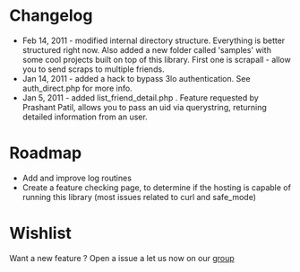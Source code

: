 # Changelog #

  * Feb 14, 2011 - modified internal directory structure. Everything is better structured right now. Also added a new folder called 'samples' with some cool projects built on top of this library. First one is scrapall - allow you to send scraps to multiple friends.
  * Jan 14, 2011 - added a hack to bypass 3lo authentication. See auth\_direct.php for more info.
  * Jan 5, 2011 - added list\_friend\_detail.php . Feature requested by Prashant Patil, allows you to pass an uid via querystring, returning detailed information from an user.


# Roadmap #

  * Add and improve log routines
  * Create a feature checking page, to determine if the hosting is capable of running this library (most issues related to curl and safe\_mode)

# Wishlist #

Want a new feature ? Open a issue a let us now on our [group](http://http://groups.google.com/group/orkut-php-client)